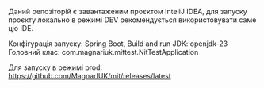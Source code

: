 Даний репозіторій є завантаженим проєктом InteliJ IDEA, для запуску проєкту локально в режимі DEV рекомендується використовувати саме цю IDE.

Конфігурація запуску:
Spring Boot, Build and run
JDK: openjdk-23
Головний клас: com.magnariuk.mittest.NitTestApplication

Для запуску в режимі prod: https://github.com/MagnarIUK/mit/releases/latest
